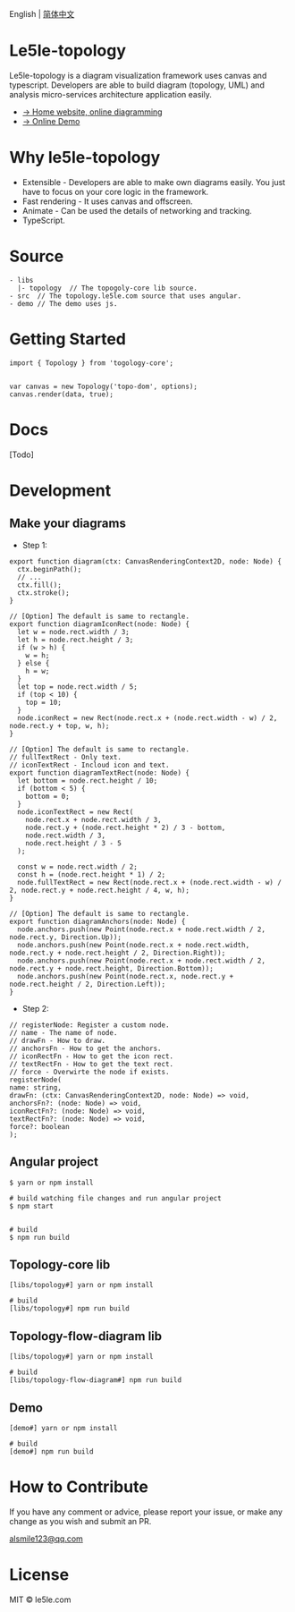 English | [简体中文](./README.CN.md)

# Le5le-topology

Le5le-topology is a diagram visualization framework uses canvas and typescript. Developers are able to build diagram (topology, UML) and analysis micro-services architecture application easily.

- [→ Home website, online diagramming](https://topology.le5le.com)
- [→ Online Demo](https://)

# Why le5le-topology

- Extensible - Developers are able to make own diagrams easily. You just have to focus on your core logic in the framework.
- Fast rendering - It uses canvas and offscreen.
- Animate - Can be used the details of networking and tracking.
- TypeScript.

# Source

```
- libs
  |- topology  // The topogoly-core lib source.
- src  // The topology.le5le.com source that uses angular.
- demo // The demo uses js.
```

# Getting Started

```
import { Topology } from 'togology-core';


var canvas = new Topology('topo-dom', options);
canvas.render(data, true);

```

# Docs

[Todo]

# Development

## Make your diagrams

- Step 1:

```
export function diagram(ctx: CanvasRenderingContext2D, node: Node) {
  ctx.beginPath();
  // ...
  ctx.fill();
  ctx.stroke();
}

// [Option] The default is same to rectangle.
export function diagramIconRect(node: Node) {
  let w = node.rect.width / 3;
  let h = node.rect.height / 3;
  if (w > h) {
    w = h;
  } else {
    h = w;
  }
  let top = node.rect.width / 5;
  if (top < 10) {
    top = 10;
  }
  node.iconRect = new Rect(node.rect.x + (node.rect.width - w) / 2, node.rect.y + top, w, h);
}

// [Option] The default is same to rectangle.
// fullTextRect - Only text.
// iconTextRect - Incloud icon and text.
export function diagramTextRect(node: Node) {
  let bottom = node.rect.height / 10;
  if (bottom < 5) {
    bottom = 0;
  }
  node.iconTextRect = new Rect(
    node.rect.x + node.rect.width / 3,
    node.rect.y + (node.rect.height * 2) / 3 - bottom,
    node.rect.width / 3,
    node.rect.height / 3 - 5
  );

  const w = node.rect.width / 2;
  const h = (node.rect.height * 1) / 2;
  node.fullTextRect = new Rect(node.rect.x + (node.rect.width - w) / 2, node.rect.y + node.rect.height / 4, w, h);
}

// [Option] The default is same to rectangle.
export function diagramAnchors(node: Node) {
  node.anchors.push(new Point(node.rect.x + node.rect.width / 2, node.rect.y, Direction.Up));
  node.anchors.push(new Point(node.rect.x + node.rect.width, node.rect.y + node.rect.height / 2, Direction.Right));
  node.anchors.push(new Point(node.rect.x + node.rect.width / 2, node.rect.y + node.rect.height, Direction.Bottom));
  node.anchors.push(new Point(node.rect.x, node.rect.y + node.rect.height / 2, Direction.Left));
}
```

- Step 2:

```
// registerNode: Register a custom node.
// name - The name of node.
// drawFn - How to draw.
// anchorsFn - How to get the anchors.
// iconRectFn - How to get the icon rect.
// textRectFn - How to get the text rect.
// force - Overwirte the node if exists.
registerNode(
name: string,
drawFn: (ctx: CanvasRenderingContext2D, node: Node) => void,
anchorsFn?: (node: Node) => void,
iconRectFn?: (node: Node) => void,
textRectFn?: (node: Node) => void,
force?: boolean
);

```

## Angular project

```
$ yarn or npm install

# build watching file changes and run angular project
$ npm start


# build
$ npm run build

```

## Topology-core lib

```
[libs/topology#] yarn or npm install

# build
[libs/topology#] npm run build

```

## Topology-flow-diagram lib

```
[libs/topology#] yarn or npm install

# build
[libs/topology-flow-diagram#] npm run build

```

## Demo

```
[demo#] yarn or npm install

# build
[demo#] npm run build

```

# How to Contribute

If you have any comment or advice, please report your issue, or make any change as you wish and submit an PR.

alsmile123@qq.com

# License

MIT © le5le.com
